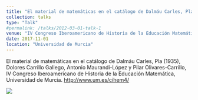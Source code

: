 ```yaml
---
title: "El material de matemáticas en el catálogo de Dalmáu Carles, Pla (1935)"
collection: talks
type: "Talk"
#permalink: /talks/2012-03-01-talk-1
venue: "IV Congreso Iberoamericano de Historia de la Educación Matemática"
date: 2017-11-01
location: "Universidad de Murcia"
---
```


El material de matemáticas en el catálogo de Dalmáu Carles, Pla (1935),
Dolores Carrillo Gallego, Antonio Maurandi-López y Pilar Olivares-Carrillo, IV Congreso Iberoamericano de Historia de la Educación Matemática, Universidad de Murcia. <http://www.um.es/cihem4/>


[![](https://amaurandi.github.io/files/chiem-carrillo-maurandi-olivares-v.png)](https://amaurandi.github.io/files/chiem-carrillo-maurandi-olivares-v.png)
